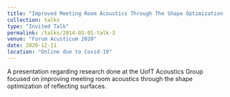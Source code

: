 ```yaml
---
title: "Improved Meeting Room Acoustics Through The Shape Optimization of Reflecting Surfaces"
collection: talks
type: "Invited Talk"
permalink: /talks/2014-03-01-talk-3
venue: "Forum Acusticum 2020"
date: 2020-12-11
location: "Online due to Covid-19"
---
```

A presentation regarding research done at the UofT Acoustics Group focused on improving meeting room acoustics through the shape optimization of reflecting surfaces.
